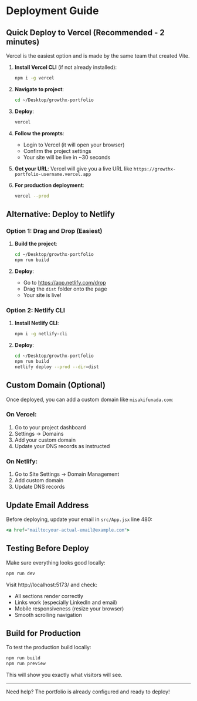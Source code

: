 # Deployment Guide

## Quick Deploy to Vercel (Recommended - 2 minutes)

Vercel is the easiest option and is made by the same team that created Vite.

1. **Install Vercel CLI** (if not already installed):
   ```bash
   npm i -g vercel
   ```

2. **Navigate to project**:
   ```bash
   cd ~/Desktop/growthx-portfolio
   ```

3. **Deploy**:
   ```bash
   vercel
   ```

4. **Follow the prompts**:
   - Login to Vercel (it will open your browser)
   - Confirm the project settings
   - Your site will be live in ~30 seconds

5. **Get your URL**: Vercel will give you a live URL like `https://growthx-portfolio-username.vercel.app`

6. **For production deployment**:
   ```bash
   vercel --prod
   ```

## Alternative: Deploy to Netlify

### Option 1: Drag and Drop (Easiest)

1. **Build the project**:
   ```bash
   cd ~/Desktop/growthx-portfolio
   npm run build
   ```

2. **Deploy**:
   - Go to https://app.netlify.com/drop
   - Drag the `dist` folder onto the page
   - Your site is live!

### Option 2: Netlify CLI

1. **Install Netlify CLI**:
   ```bash
   npm i -g netlify-cli
   ```

2. **Deploy**:
   ```bash
   cd ~/Desktop/growthx-portfolio
   npm run build
   netlify deploy --prod --dir=dist
   ```

## Custom Domain (Optional)

Once deployed, you can add a custom domain like `misakifunada.com`:

### On Vercel:
1. Go to your project dashboard
2. Settings → Domains
3. Add your custom domain
4. Update your DNS records as instructed

### On Netlify:
1. Go to Site Settings → Domain Management
2. Add custom domain
3. Update DNS records

## Update Email Address

Before deploying, update your email in `src/App.jsx` line 480:

```jsx
<a href="mailto:your-actual-email@example.com">
```

## Testing Before Deploy

Make sure everything looks good locally:

```bash
npm run dev
```

Visit http://localhost:5173/ and check:
- All sections render correctly
- Links work (especially LinkedIn and email)
- Mobile responsiveness (resize your browser)
- Smooth scrolling navigation

## Build for Production

To test the production build locally:

```bash
npm run build
npm run preview
```

This will show you exactly what visitors will see.

---

Need help? The portfolio is already configured and ready to deploy!
